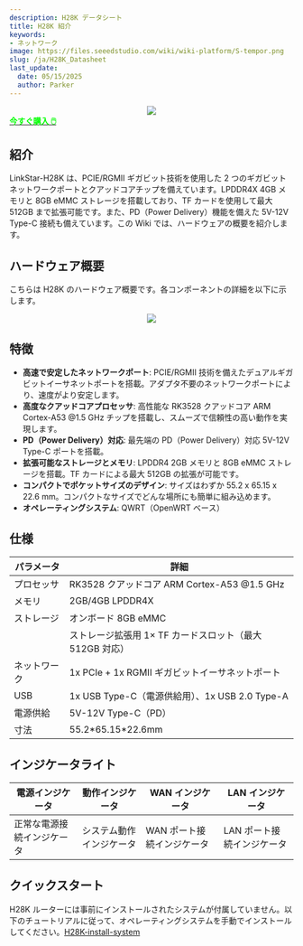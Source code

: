 ```yaml
---
description: H28K データシート
title: H28K 紹介
keywords:
- ネットワーク
image: https://files.seeedstudio.com/wiki/wiki-platform/S-tempor.png
slug: /ja/H28K_Datasheet
last_update:
  date: 05/15/2025
  author: Parker
---
```



<!-- ---
name: H28K ルーター（8GB eMMC、QWRT対応）
category: 
bzurl: 
prodimagename:
surveyurl: 
sku: *******
tags:
--- -->

<div align="center"><img width={500} src="https://files.seeedstudio.com/wiki/H28K/Overview.jpg" /></div>

<div class="get_one_now_container" style={{textAlign: 'center'}}>
    <a class="get_one_now_item" href="https://www.seeedstudio.com/LinkStar-H28K-0208-p-5848.html" target="_blank">
            <strong><span><font color={'FFFFFF'} size={"4"}> 今すぐ購入 🖱️</font></span></strong>
    </a>
</div>

## 紹介

LinkStar-H28K は、PCIE/RGMII ギガビット技術を使用した 2 つのギガビットネットワークポートとクアッドコアチップを備えています。LPDDR4X 4GB メモリと 8GB eMMC ストレージを搭載しており、TF カードを使用して最大 512GB まで拡張可能です。また、PD（Power Delivery）機能を備えた 5V-12V Type-C 接続も備えています。この Wiki では、ハードウェアの概要を紹介します。

## ハードウェア概要

こちらは H28K のハードウェア概要です。各コンポーネントの詳細を以下に示します。

<div align="center"><img width={500} src="https://files.seeedstudio.com/wiki/H28K/29.png" /></div>

## 特徴

- **高速で安定したネットワークポート**: PCIE/RGMII 技術を備えたデュアルギガビットイーサネットポートを搭載。アダプタ不要のネットワークポートにより、速度がより安定します。
- **高度なクアッドコアプロセッサ**: 高性能な RK3528 クアッドコア ARM Cortex-A53 @1.5 GHz チップを搭載し、スムーズで信頼性の高い動作を実現します。
- **PD（Power Delivery）対応**: 最先端の PD（Power Delivery）対応 5V-12V Type-C ポートを搭載。
- **拡張可能なストレージとメモリ**: LPDDR4 2GB メモリと 8GB eMMC ストレージを搭載。TF カードによる最大 512GB の拡張が可能です。
- **コンパクトでポケットサイズのデザイン**: サイズはわずか 55.2 x 65.15 x 22.6 mm。コンパクトなサイズでどんな場所にも簡単に組み込めます。
- **オペレーティングシステム**: QWRT（OpenWRT ベース）

## 仕様

| **パラメータ** | **詳細**                                                   |
| -------------- | ----------------------------------------------------------- |
| プロセッサ     | RK3528 クアッドコア ARM Cortex-A53 @1.5 GHz                 |
| メモリ         | 2GB/4GB LPDDR4X                                             |
| ストレージ     | オンボード 8GB eMMC                                         |
|                | ストレージ拡張用 1× TF カードスロット（最大 512GB 対応）    |
| ネットワーク   | 1x PCIe + 1x RGMII ギガビットイーサネットポート             |
| USB            | 1x USB Type-C（電源供給用）、1x USB 2.0 Type-A             |
| 電源供給       | 5V-12V Type-C（PD）                                         |
| 寸法           | 55.2\*65.15\*22.6mm                                        |

## インジケータライト

| 電源インジケータ         | 動作インジケータ         | WAN インジケータ             | LAN インジケータ             |
| ------------------------- | ------------------------ | ----------------------------- | ----------------------------- |
| 正常な電源接続インジケータ | システム動作インジケータ | WAN ポート接続インジケータ   | LAN ポート接続インジケータ   |

## クイックスタート

H28K ルーターには事前にインストールされたシステムが付属していません。以下のチュートリアルに従って、オペレーティングシステムを手動でインストールしてください。[H28K-install-system](/ja/H28K-install-system)

<div class="button_tech_support_container">
<a href="https://forum.seeedstudio.com/" class="button_forum"></a> 
<a href="https://www.seeedstudio.com/contacts" class="button_email"></a>
</div>

<div class="button_tech_support_container">
<a href="https://discord.gg/eWkprNDMU7" class="button_discord"></a> 
<a href="https://github.com/Seeed-Studio/wiki-documents/discussions/69" class="button_discussion"></a>
</div>